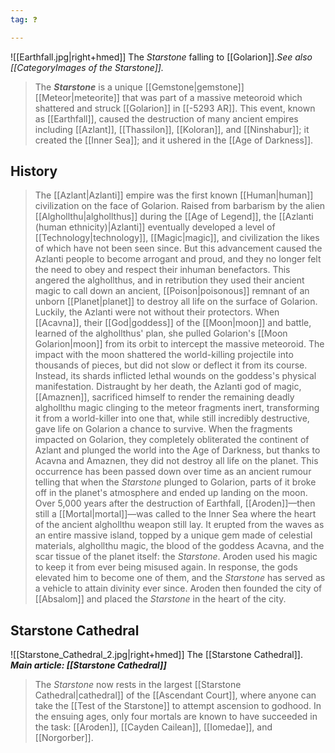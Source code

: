 ```yaml
---
tag: ❓

---
```

![[Earthfall.jpg|right+hmed]] 
 The *Starstone* falling to [[Golarion]].*See also [[CategoryImages of the Starstone]].*
> The ***Starstone*** is a unique [[Gemstone|gemstone]] [[Meteor|meteorite]] that was part of a massive meteoroid which shattered and struck [[Golarion]] in [[-5293 AR]]. This event, known as [[Earthfall]], caused the destruction of many ancient empires including [[Azlant]], [[Thassilon]], [[Koloran]], and [[Ninshabur]]; it created the [[Inner Sea]]; and it ushered in the [[Age of Darkness]].


## History

> The [[Azlant|Azlanti]] empire was the first known [[Human|human]] civilization on the face of Golarion. Raised from barbarism by the alien [[Alghollthu|alghollthus]] during the [[Age of Legend]], the [[Azlanti (human ethnicity)|Azlanti]] eventually developed a level of [[Technology|technology]], [[Magic|magic]], and civilization the likes of which have not been seen since. But this advancement caused the Azlanti people to become arrogant and proud, and they no longer felt the need to obey and respect their inhuman benefactors. This angered the alghollthus, and in retribution they used their ancient magic to call down an ancient, [[Poison|poisonous]] remnant of an unborn [[Planet|planet]] to destroy all life on the surface of Golarion.
> Luckily, the Azlanti were not without their protectors. When [[Acavna]], their [[God|goddess]] of the [[Moon|moon]] and battle, learned of the alghollthus' plan, she pulled Golarion's [[Moon Golarion|moon]] from its orbit to intercept the massive meteoroid. The impact with the moon shattered the world-killing projectile into thousands of pieces, but did not slow or deflect it from its course. Instead, its shards inflicted lethal wounds on the goddess's physical manifestation. Distraught by her death, the Azlanti god of magic, [[Amaznen]], sacrificed himself to render the remaining deadly alghollthu magic clinging to the meteor fragments inert, transforming it from a world-killer into one that, while still incredibly destructive, gave life on Golarion a chance to survive.
> When the fragments impacted on Golarion, they completely obliterated the continent of Azlant and plunged the world into the Age of Darkness, but thanks to Acavna and Amaznen, they did not destroy all life on the planet. This occurrence has been passed down over time as an ancient rumour telling that when the *Starstone* plunged to Golarion, parts of it broke off in the planet's atmosphere and ended up landing on the moon.
> Over 5,000 years after the destruction of Earthfall, [[Aroden]]—then still a [[Mortal|mortal]]—was called to the Inner Sea where the heart of the ancient alghollthu weapon still lay. It erupted from the waves as an entire massive island, topped by a unique gem made of celestial materials, alghollthu magic, the blood of the goddess Acavna, and the scar tissue of the planet itself: the *Starstone*. Aroden used his magic to keep it from ever being misused again. In response, the gods elevated him to become one of them, and the *Starstone* has served as a vehicle to attain divinity ever since. Aroden then founded the city of [[Absalom]] and placed the *Starstone* in the heart of the city.


## Starstone Cathedral

![[Starstone_Cathedral_2.jpg|right+hmed]] 
 The [[Starstone Cathedral]].
***Main article: [[Starstone Cathedral]]***
> The *Starstone* now rests in the largest [[Starstone Cathedral|cathedral]] of the [[Ascendant Court]], where anyone can take the [[Test of the Starstone]] to attempt ascension to godhood. In the ensuing ages, only four mortals are known to have succeeded in the task: [[Aroden]], [[Cayden Cailean]], [[Iomedae]], and [[Norgorber]].








